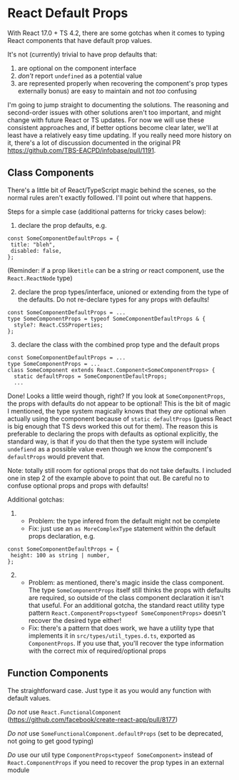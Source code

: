 # React Default Props

With React 17.0 + TS 4.2, there are some gotchas when it comes to typing React components that have default prop values.

It's not (currently) trivial to have prop defaults that:

1. are optional on the component interface
2. _don't_ report `undefined` as a potential value
3. are represented properly when recovering the component's prop types externally bonus) are easy to maintain and not _too_ confusing

I'm going to jump straight to documenting the solutions. The reasoning and second-order issues with other solutions aren't too important, and might change with future React or TS updates. For now we will use these consistent approaches and, if better options become clear later, we'll at least have a relatively easy time updating. If you really need more history on it, there's a lot of discussion documented in the original PR https://github.com/TBS-EACPD/infobase/pull/1191.

## Class Components

There's a little bit of React/TypeScript magic behind the scenes, so the normal rules aren't exactly followed. I'll point out where that happens.

Steps for a simple case (additional patterns for tricky cases below):

1. declare the prop defaults, e.g.

```
const SomeComponentDefaultProps = {
 title: "bleh",
 disabled: false,
};
```

(Reminder: if a prop like`title` can be a string _or_ react component, use the `React.ReactNode` type)

2. declare the prop types/interface, unioned or extending from the type of the defaults. Do not re-declare types for any props with defaults!

```
const SomeComponentDefaultProps = ...
type SomeComponentProps = typeof SomeComponentDefaultProps & {
  style?: React.CSSProperties;
};
```

3. declare the class with the combined prop type and the default props

```
const SomeComponentDefaultProps = ...
type SomeComponentProps = ...
class SomeComponent extends React.Component<SomeComponentProps> {
  static defaultProps = SomeComponentDefaultProps;
  ...
```

Done! Looks a little weird though, right? If you look at `SomeComponentProps`, the props with defaults do not appear to be optional! This is the bit of magic I mentioned, the type system magically knows that they _are_ optional when actually using the component because of `static defaultProps` (guess React is big enough that TS devs worked this out for them). The reason this is preferable to declaring the props with defaults as optional explicitly, the standard way, is that if you do that then the type system will include `undefiend` as a possible value even though we know the component's `defaultProps` would prevent that.

Note: totally still room for optional props that do not take defaults. I included one in step 2 of the example above to point that out. Be careful no to confuse optional props and props with defaults!

Additional gotchas:

1.  - Problem: the type infered from the default might not be complete
    - Fix: just use an `as MoreComplexType` statement within the default props declaration, e.g.

```
const SomeComponentDefaultProps = {
 height: 100 as string | number,
};
```

2.  - Problem: as mentioned, there's magic inside the class component. The type `SomeComponentProps` itself still thinks the props with defaults are required, so outside of the class component declaration it isn't that useful. For an additional gotcha, the standard react utility type pattern `React.ComponentProps<typeof SomeComponentProps>` doesn't recover the desired type either!
    - Fix: there's a pattern that does work, we have a utility type that implements it in `src/types/util_types.d.ts`, exported as `ComponentProps`. If you use that, you'll recover the type information with the correct mix of required/optional props

## Function Components

The straightforward case. Just type it as you would any function with default values.

_Do not_ use `React.FunctionalComponent` (https://github.com/facebook/create-react-app/pull/8177)

_Do not_ use `SomeFunctionalComponent.defaultProps` (set to be deprecated, not going to get good typing)

_Do_ use our util type `ComponentProps<typeof SomeComponent>` instead of `React.ComponentProps` if you need to recover the prop types in an external module
